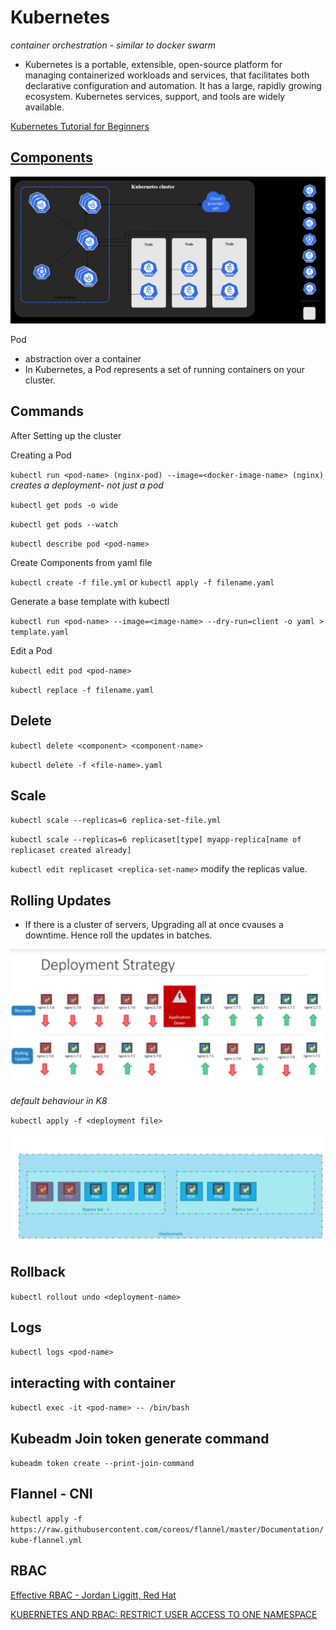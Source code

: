 # Kubernetes
*container orchestration - similar to docker swarm*

 - Kubernetes is a portable, extensible, open-source platform for managing containerized workloads and services, that facilitates both declarative configuration and automation. It has a large, rapidly growing ecosystem. Kubernetes services, support, and tools are widely available.

[Kubernetes Tutorial for Beginners](https://youtu.be/X48VuDVv0do)

## [Components](https://kubernetes.io/docs/concepts/overview/components)

![](kubernetes-components.png)

Pod
  -  abstraction over a container
  -  In Kubernetes, a Pod represents a set of running containers on your cluster.



## Commands

After Setting up the cluster

Creating a Pod

`kubectl run <pod-name> (nginx-pod) --image=<docker-image-name> (nginx)`
*creates a deployment- not just a pod*

`kubectl get pods -o wide`

`kubectl get pods --watch`

`kubectl describe pod <pod-name>`

Create Components from yaml file

`kubectl create -f file.yml` or `kubectl apply -f filename.yaml`

Generate a base template with kubectl

`kubectl run <pod-name> --image=<image-name> --dry-run=client -o yaml > template.yaml`


Edit a Pod

`kubectl edit pod <pod-name>`

`kubectl replace -f filename.yaml`

## Delete
`kubectl delete <component> <component-name>`

`kubectl delete -f <file-name>.yaml`

## Scale
`kubectl scale --replicas=6 replica-set-file.yml`

`kubectl scale --replicas=6 replicaset[type] myapp-replica[name of replicaset created already]`

`kubectl edit replicaset <replica-set-name>` modify the replicas value.

## Rolling Updates
  -  If there is a cluster of servers, Upgrading all at once cvauses a downtime. Hence roll the updates in batches.

![](rolling-update.png)

*default behaviour in K8*

`kubectl apply -f <deployment file>`

![](2020-12-01-13-27-44.png)

## Rollback

`kubectl rollout undo <deployment-name>`

## Logs
`kubectl logs <pod-name>`

## interacting with container
`kubectl exec -it <pod-name> -- /bin/bash`

## Kubeadm Join token generate command
`kubeadm token create --print-join-command`

## Flannel - CNI
`kubectl apply -f https://raw.githubusercontent.com/coreos/flannel/master/Documentation/kube-flannel.yml`

## RBAC

[Effective RBAC - Jordan Liggitt, Red Hat ](https://youtu.be/Nw1ymxcLIDI)

[KUBERNETES AND RBAC: RESTRICT USER ACCESS TO ONE NAMESPACE](https://jeremievallee.com/2018/05/28/kubernetes-rbac-namespace-user.html)